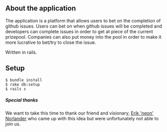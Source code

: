 ## About the application
The application is a platform that allows users to bet on the completion of github issues. Users can bet on when github issues will be completed and developers can complete issues in order to get at piece of the current prizepool. Companies can also put money into the pool in order to make it more lucrative to bet/try to close the issue.

Written in rails.
## Setup
```
$ bundle install
$ rake db:setup
$ rails s
```
##### Special thanks
We want to take this time to thank our friend and visionary, [Erik 'neon' Norlander](https://github.com/NeonNeon) who came up with this idea but were unfortunately not able to join us.
